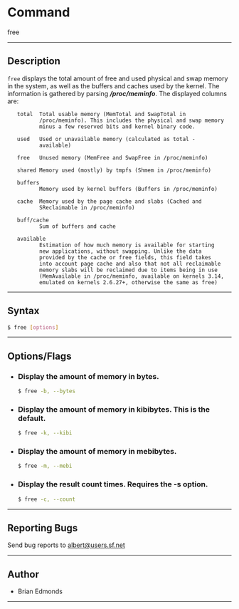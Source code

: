 # Command

free

---

## Description
`free` displays the total amount of free and used physical and swap memory in the system, as well as the buffers and caches used by the kernel. The information is gathered by parsing __*/proc/meminfo*__. The displayed columns are:

       total  Total usable memory (MemTotal and SwapTotal in
              /proc/meminfo). This includes the physical and swap memory
              minus a few reserved bits and kernel binary code.

       used   Used or unavailable memory (calculated as total -
              available)

       free   Unused memory (MemFree and SwapFree in /proc/meminfo)

       shared Memory used (mostly) by tmpfs (Shmem in /proc/meminfo)

       buffers
              Memory used by kernel buffers (Buffers in /proc/meminfo)

       cache  Memory used by the page cache and slabs (Cached and
              SReclaimable in /proc/meminfo)

       buff/cache
              Sum of buffers and cache

       available
              Estimation of how much memory is available for starting
              new applications, without swapping. Unlike the data
              provided by the cache or free fields, this field takes
              into account page cache and also that not all reclaimable
              memory slabs will be reclaimed due to items being in use
              (MemAvailable in /proc/meminfo, available on kernels 3.14,
              emulated on kernels 2.6.27+, otherwise the same as free)
---

## Syntax
```bash
$ free [options]
```
---

## Options/Flags
- ###  Display the amount of memory in bytes.
    ```bash
    $ free -b, --bytes
    ```
- ### Display the amount of memory in kibibytes. This is the default.
    ```bash
    $ free -k, --kibi
    ```
- ### Display the amount of memory in mebibytes.
    ```bash
    $ free -m, --mebi
    ```
- ### Display the result count times.  Requires the -s option.
    ```bash
    $ free -c, --count
    ```


---

## Reporting Bugs

Send bug reports to <albert@users.sf.net>

---

## Author

- Brian Edmonds

---

